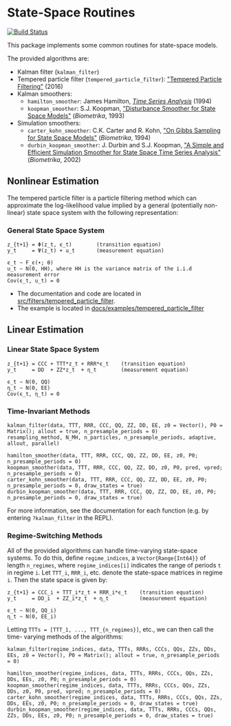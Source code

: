 # State-Space Routines

[![Build Status](https://travis-ci.org/FRBNY-DSGE/DSGE.jl.svg)](https://travis-ci.org/FRBNY-DSGE/StateSpaceRoutines.jl)

This package implements some common routines for state-space models.

The provided algorithms are:

- Kalman filter (`kalman_filter`)
- Tempered particle filter (`tempered_particle_filter`): ["Tempered Particle Filtering"](https://federalreserve.gov/econresdata/feds/2016/files/2016072pap.pdf) (2016)
- Kalman smoothers:
  + `hamilton_smoother`: James Hamilton, [_Time Series Analysis_](https://www.amazon.com/Time-Analysis-James-Douglas-Hamilton/dp/0691042896) (1994)
  + `koopman_smoother`: S.J. Koopman, ["Disturbance Smoother for State Space Models"](https://www.jstor.org/stable/2336762) (_Biometrika_, 1993)
- Simulation smoothers:
  + `carter_kohn_smoother`: C.K. Carter and R. Kohn, ["On Gibbs Sampling for State Space Models"](https://www.jstor.org/stable/2337125) (_Biometrika_, 1994)
  + `durbin_koopman_smoother`: J. Durbin and S.J. Koopman, ["A Simple and Efficient Simulation Smoother for State Space Time Series Analysis"](https://www.jstor.org/stable/4140605) (_Biometrika_, 2002)

## Nonlinear Estimation

The tempered particle filter is a particle filtering method which can approximate the log-likelihood value implied by a general (potentially non-linear) state space system with the following representation:

### General State Space System
```
z_{t+1} = Φ(z_t, ϵ_t)        (transition equation)
y_t     = Ψ(z_t) + u_t       (measurement equation)

ϵ_t ∼ F_ϵ(∙; θ)
u_t ∼ N(0, HH), where HH is the variance matrix of the i.i.d measurement error
Cov(ϵ_t, u_t) = 0
```
- The documentation and code are located in [src/filters/tempered_particle_filter](https://github.com/FRBNY-DSGE/StateSpaceRoutines.jl/tree/doc/src/filters/tempered_particle_filter).
- The example is located in [docs/examples/tempered_particle_filter](https://github.com/FRBNY-DSGE/StateSpaceRoutines.jl/tree/doc/docs/examples/tempered_particle_filter)







## Linear Estimation

### Linear State Space System
```
z_{t+1} = CCC + TTT*z_t + RRR*ϵ_t    (transition equation)
y_t     = DD  + ZZ*z_t  + η_t        (measurement equation)

ϵ_t ∼ N(0, QQ)
η_t ∼ N(0, EE)
Cov(ϵ_t, η_t) = 0
```


### Time-Invariant Methods

```
kalman_filter(data, TTT, RRR, CCC, QQ, ZZ, DD, EE, z0 = Vector(), P0 = Matrix(); allout = true, n_presample_periods = 0)
resampling_method, N_MH, n_particles, n_presample_periods, adaptive, allout, parallel)

hamilton_smoother(data, TTT, RRR, CCC, QQ, ZZ, DD, EE, z0, P0; n_presample_periods = 0)
koopman_smoother(data, TTT, RRR, CCC, QQ, ZZ, DD, z0, P0, pred, vpred; n_presample_periods = 0)
carter_kohn_smoother(data, TTT, RRR, CCC, QQ, ZZ, DD, EE, z0, P0; n_presample_periods = 0, draw_states = true)
durbin_koopman_smoother(data, TTT, RRR, CCC, QQ, ZZ, DD, EE, z0, P0; n_presample_periods = 0, draw_states = true)
```

For more information, see the documentation for each function (e.g. by entering
`?kalman_filter` in the REPL).










### Regime-Switching Methods

All of the provided algorithms can handle time-varying state-space systems. To
do this, define `regime_indices`, a `Vector{Range{Int64}}` of length
`n_regimes`, where `regime_indices[i]` indicates the range of periods `t` in
regime `i`. Let `TTT_i`, `RRR_i`, etc. denote the state-space matrices in regime
`i`. Then the state space is given by:

```
z_{t+1} = CCC_i + TTT_i*z_t + RRR_i*ϵ_t    (transition equation)
y_t     = DD_i  + ZZ_i*z_t  + η_t          (measurement equation)

ϵ_t ∼ N(0, QQ_i)
η_t ∼ N(0, EE_i)
```

Letting `TTTs = [TTT_1, ..., TTT_{n_regimes}]`, etc., we can then call the time-
varying methods of the algorithms:

```
kalman_filter(regime_indices, data, TTTs, RRRs, CCCs, QQs, ZZs, DDs, EEs, z0 = Vector(), P0 = Matrix(); allout = true, n_presample_periods = 0)

hamilton_smoother(regime_indices, data, TTTs, RRRs, CCCs, QQs, ZZs, DDs, EEs, z0, P0; n_presample_periods = 0)
koopman_smoother(regime_indices, data, TTTs, RRRs, CCCs, QQs, ZZs, DDs, z0, P0, pred, vpred; n_presample_periods = 0)
carter_kohn_smoother(regime_indices, data, TTTs, RRRs, CCCs, QQs, ZZs, DDs, EEs, z0, P0; n_presample_periods = 0, draw_states = true)
durbin_koopman_smoother(regime_indices, data, TTTs, RRRs, CCCs, QQs, ZZs, DDs, EEs, z0, P0; n_presample_periods = 0, draw_states = true)
```
















